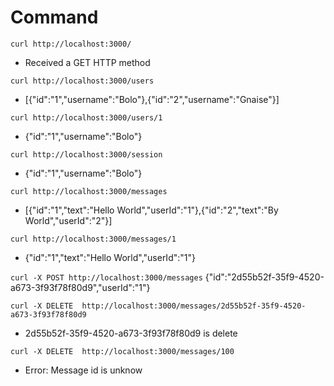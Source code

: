 # Command

`curl http://localhost:3000/` 
- Received a GET HTTP method

`curl http://localhost:3000/users`
- [{"id":"1","username":"Bolo"},{"id":"2","username":"Gnaise"}]

`curl http://localhost:3000/users/1`
- {"id":"1","username":"Bolo"}

`curl http://localhost:3000/session`
- {"id":"1","username":"Bolo"}

`curl http://localhost:3000/messages`
- [{"id":"1","text":"Hello World","userId":"1"},{"id":"2","text":"By World","userId":"2"}]

`curl http://localhost:3000/messages/1`
- {"id":"1","text":"Hello World","userId":"1"}

`curl -X POST http://localhost:3000/messages`
{"id":"2d55b52f-35f9-4520-a673-3f93f78f80d9","userId":"1"}

`curl -X DELETE  http://localhost:3000/messages/2d55b52f-35f9-4520-a673-3f93f78f80d9`
 - 2d55b52f-35f9-4520-a673-3f93f78f80d9 is delete
 
`curl -X DELETE  http://localhost:3000/messages/100`
- Error: Message id is unknow
